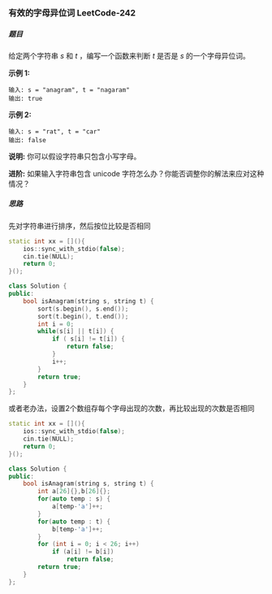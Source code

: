 ### 有效的字母异位词 	LeetCode-242

##### 题目

给定两个字符串 *s* 和 *t* ，编写一个函数来判断 *t* 是否是 *s* 的一个字母异位词。

**示例 1:**

```
输入: s = "anagram", t = "nagaram"
输出: true
```

**示例 2:**

```
输入: s = "rat", t = "car"
输出: false
```

**说明:**
你可以假设字符串只包含小写字母。

**进阶:**
如果输入字符串包含 unicode 字符怎么办？你能否调整你的解法来应对这种情况？

##### 思路

先对字符串进行排序，然后按位比较是否相同

```c++
static int xx = [](){
    ios::sync_with_stdio(false);
    cin.tie(NULL);
    return 0;
}();

class Solution {
public:
    bool isAnagram(string s, string t) {
        sort(s.begin(), s.end());
        sort(t.begin(), t.end());
        int i = 0;
        while(s[i] || t[i]) {
            if ( s[i] != t[i]) {
                return false;
            }
            i++;
        }
        return true;
    }
};
```

或者老办法，设置2个数组存每个字母出现的次数，再比较出现的次数是否相同

```c++
static int xx = [](){
    ios::sync_with_stdio(false);
    cin.tie(NULL);
    return 0;
}();

class Solution {
public:
    bool isAnagram(string s, string t) {
        int a[26]{},b[26]{};
        for(auto temp : s) {
            a[temp-'a']++;
        }
        for(auto temp : t) {
            b[temp-'a']++;
        }
        for (int i = 0; i < 26; i++)
            if (a[i] != b[i])
                return false;
        return true;
    }
};
```